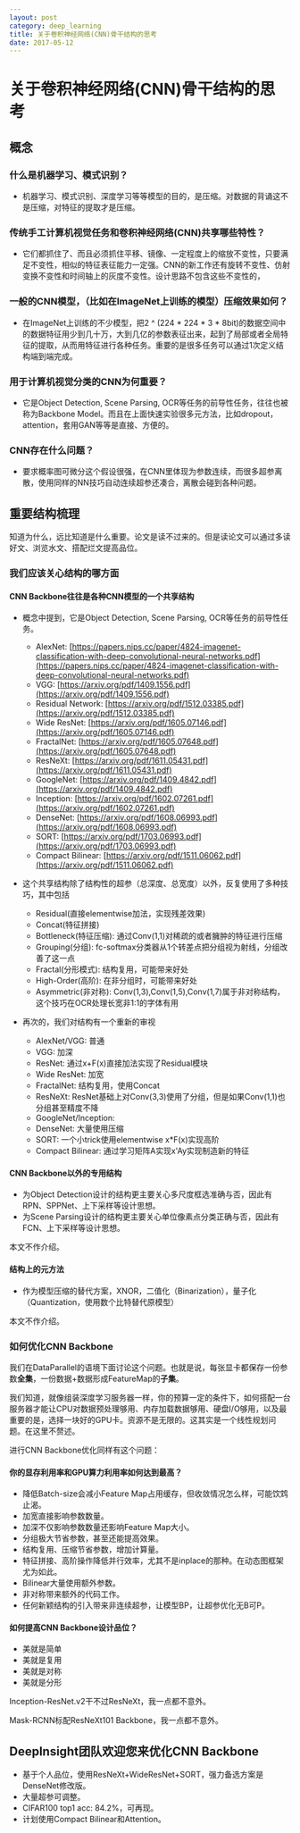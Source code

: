 ```yaml
---
layout: post
category: deep_learning
title: 关于卷积神经网络(CNN)骨干结构的思考
date: 2017-05-12
---
```


# 关于卷积神经网络(CNN)骨干结构的思考


## 概念

### 什么是机器学习、模式识别？

- 机器学习、模式识别、深度学习等等模型的目的，是压缩。对数据的背诵这不是压缩，对特征的提取才是压缩。

### 传统手工计算机视觉任务和卷积神经网络(CNN)共享哪些特性？

- 它们都抓住了、而且必须抓住平移、镜像、一定程度上的缩放不变性，只要满足不变性，相似的特征表征能力一定强。CNN的新工作还有旋转不变性、仿射变换不变性和时间轴上的灰度不变性。设计思路不包含这些不变性的，

### 一般的CNN模型，（比如在ImageNet上训练的模型）压缩效果如何？

- 在ImageNet上训练的不少模型，把2 ^ (224 * 224 * 3 * 8bit)的数据空间中的数据特征用少到几十万，大到几亿的参数表征出来，起到了局部或者全局特征的提取，从而用特征进行各种任务。重要的是很多任务可以通过1次定义结构端到端完成。

### 用于计算机视觉分类的CNN为何重要？

- 它是Object Detection, Scene Parsing, OCR等任务的前导性任务，往往也被称为Backbone Model。而且在上面快速实验很多元方法，比如dropout，attention，套用GAN等等是直接、方便的。

### CNN存在什么问题？

- 要求概率图可微分这个假设很强，在CNN里体现为参数连续，而很多超参离散，使用同样的NN技巧自动连续超参还凑合，离散会碰到各种问题。


## 重要结构梳理


知道为什么，远比知道是什么重要。论文是读不过来的。但是读论文可以通过多读好文、浏览水文、搭配烂文提高品位。


### 我们应该关心结构的哪方面

####  CNN Backbone往往是各种CNN模型的一个共享结构

- 概念中提到，它是Object Detection, Scene Parsing, OCR等任务的前导性任务。

    - AlexNet: [https://papers.nips.cc/paper/4824-imagenet-classification-with-deep-convolutional-neural-networks.pdf](https://papers.nips.cc/paper/4824-imagenet-classification-with-deep-convolutional-neural-networks.pdf)
    - VGG: [https://arxiv.org/pdf/1409.1556.pdf](https://arxiv.org/pdf/1409.1556.pdf)
    - Residual Network: [https://arxiv.org/pdf/1512.03385.pdf](https://arxiv.org/pdf/1512.03385.pdf)
    - Wide ResNet: [https://arxiv.org/pdf/1605.07146.pdf](https://arxiv.org/pdf/1605.07146.pdf)
    - FractalNet: [https://arxiv.org/pdf/1605.07648.pdf](https://arxiv.org/pdf/1605.07648.pdf)
    - ResNeXt: [https://arxiv.org/pdf/1611.05431.pdf](https://arxiv.org/pdf/1611.05431.pdf)
    - GoogleNet: [https://arxiv.org/pdf/1409.4842.pdf](https://arxiv.org/pdf/1409.4842.pdf)
    - Inception: [https://arxiv.org/pdf/1602.07261.pdf](https://arxiv.org/pdf/1602.07261.pdf)
    - DenseNet: [https://arxiv.org/pdf/1608.06993.pdf](https://arxiv.org/pdf/1608.06993.pdf)
    - SORT: [https://arxiv.org/pdf/1703.06993.pdf](https://arxiv.org/pdf/1703.06993.pdf)
    - Compact Bilinear: [https://arxiv.org/pdf/1511.06062.pdf](https://arxiv.org/pdf/1511.06062.pdf)
    
- 这个共享结构除了结构性的超参（总深度、总宽度）以外，反复使用了多种技巧，其中包括

    - Residual(直接elementwise加法，实现残差效果)
    - Concat(特征拼接)
    - Bottleneck(特征压缩): 通过Conv(1,1)对稀疏的或者臃肿的特征进行压缩
    - Grouping(分组): fc-softmax分类器从1个转差点把分组视为射线，分组改善了这一点
    - Fractal(分形模式): 结构复用，可能带来好处
    - High-Order(高阶): 在非分组时，可能带来好处
    - Asymmetric(非对称): Conv(1,3),Conv(1,5),Conv(1,7)属于非对称结构，这个技巧在OCR处理长宽非1:1的字体有用
    
- 再次的，我们对结构有一个重新的审视
    
    - AlexNet/VGG: 普通
    - VGG: 加深
    - ResNet: 通过x+F(x)直接加法实现了Residual模块
    - Wide ResNet: 加宽
    - FractalNet: 结构复用，使用Concat
    - ResNeXt: ResNet基础上对Conv(3,3)使用了分组，但是如果Conv(1,1)也分组甚至精度不降
    - GoogleNet/Inception: 
    - DenseNet: 大量使用压缩
    - SORT: 一个小trick使用elementwise x*F(x)实现高阶
    - Compact Bilinear: 通过学习矩阵A实现x'Ay实现制造新的特征

#### CNN Backbone以外的专用结构

- 为Object Detection设计的结构更主要关心多尺度框选准确与否，因此有RPN、SPPNet、上下采样等设计思想。
- 为Scene Parsing设计的结构更主要关心单位像素点分类正确与否，因此有FCN、上下采样等设计思想。

本文不作介绍。

#### 结构上的元方法

- 作为模型压缩的替代方案，XNOR，二值化（Binarization），量子化（Quantization，使用数个比特替代原模型）

本文不作介绍。

### 如何优化CNN Backbone

我们在DataParallel的语境下面讨论这个问题。也就是说，每张显卡都保存一份参数**全集**，一份数据+数据形成FeatureMap的**子集**。

我们知道，就像组装深度学习服务器一样，你的预算一定的条件下，如何搭配一台服务器才能让CPU对数据预处理够用、内存加载数据够用、硬盘I/O够用，以及最重要的是，选择一块好的GPU卡。资源不是无限的。这其实是一个线性规划问题。在这里不赘述。

进行CNN Backbone优化同样有这个问题：

#### 你的显存利用率和GPU算力利用率如何达到最高？

- 降低Batch-size会减小Feature Map占用缓存，但收敛情况怎么样，可能饮鸩止渴。
- 加宽直接影响参数数量。
- 加深不仅影响参数数量还影响Feature Map大小。
- 分组极大节省参数，甚至还能提高效果。
- 结构复用、压缩节省参数，增加计算量。
- 特征拼接、高阶操作降低并行效率，尤其不是inplace的那种。在动态图框架尤为如此。
- Bilinear大量使用额外参数。
- 非对称带来额外的代码工作。
- 任何新颖结构的引入带来非连续超参，让模型BP，让超参优化无B可P。


#### 如何提高CNN Backbone设计品位？


- 美就是简单
- 美就是复用
- 美就是对称
- 美就是分形

Inception-ResNet.v2干不过ResNeXt，我一点都不意外。

Mask-RCNN标配ResNeXt101 Backbone，我一点都不意外。


## DeepInsight团队欢迎您来优化CNN Backbone


- 基于个人品位，使用ResNeXt+WideResNet+SORT，强力备选方案是DenseNet修改版。
- 大量超参可调整。
- CIFAR100 top1 acc: 84.2%，可再现。
- 计划使用Compact Bilinear和Attention。